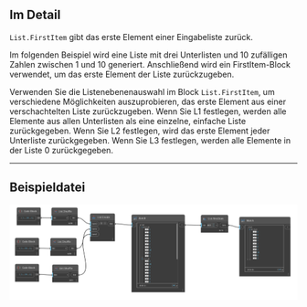 ## Im Detail
`List.FirstItem` gibt das erste Element einer Eingabeliste zurück.

Im folgenden Beispiel wird eine Liste mit drei Unterlisten und 10 zufälligen Zahlen zwischen 1 und 10 generiert. Anschließend wird ein FirstItem-Block verwendet, um das erste Element der Liste zurückzugeben.

Verwenden Sie die Listenebenenauswahl im Block `List.FirstItem`, um verschiedene Möglichkeiten auszuprobieren, das erste Element aus einer verschachtelten Liste zurückzugeben. Wenn Sie L1 festlegen, werden alle Elemente aus allen Unterlisten als eine einzelne, einfache Liste zurückgegeben. Wenn Sie L2 festlegen, wird das erste Element jeder Unterliste zurückgegeben. Wenn Sie L3 festlegen, werden alle Elemente in der Liste 0 zurückgegeben.
___
## Beispieldatei

![List.FirstItem](./DSCore.List.FirstItem_img.jpg)
